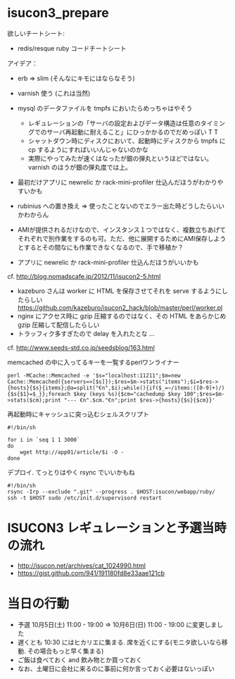 isucon3_prepare
===============

欲しいチートシート:

- redis/resque ruby コードチートシート

アイデア：

- erb => slim (そんなにキモにはならなそう)
- varnish 使う (これは当然)
- mysql のデータファイルを tmpfs においたらめっちゃはやそう

    - レギュレーションの「サーバの設定およびデータ構造は任意のタイミングでのサーバ再起動に耐えること」にひっかかるのでだめっぽい T T
    - シャットダウン時にディスクにおいて、起動時にディスクから tmpfs に cp するようにすればいいんじゃないのかな
    - 実際にやってみたが速くはなったが銀の弾丸というほどではない。varnish のほうが銀の弾丸度では上。

- 最初だけアプリに newrelic か rack-mini-profiler 仕込んだほうがわかりやすいかも
- rubinius への置き換え => 使ったことないのでエラー出た時どうしたらいいかわからん
- AMIが提供されるだけなので、インスタンス１つではなく、複数立ちあげてそれぞれで別作業をするのも可。ただ、他に展開するためにAMI保存しようとするとその間なにも作業できなくなるので、手で移植か？
- アプリに newrelic か rack-mini-profiler 仕込んだほうがいいかも

cf. http://blog.nomadscafe.jp/2012/11/isucon2-5.html

- kazeburo さんは worker に HTML を保存させてそれを serve するようにしたらしい https://github.com/kazeburo/isucon2_hack/blob/master/perl/worker.pl
- nginx にアクセス時に gzip 圧縮するのではなく、その HTML をあらかじめ gzip 圧縮して配信したらしい 
- トラッフィク多すぎたので delay を入れたとな ...

cf. http://www.seeds-std.co.jp/seedsblog/163.html

memcached の中に入ってるキーを一覧するperlワンライナー

```
perl -MCache::Memcached -e '$s="localhost:11211";$m=new Cache::Memcached({servers=>[$s]});$res=$m->stats("items");$i=$res->{hosts}{$s}{items};@a=split("€n",$i);while(){if($_=~/items:([0-9]+)/){$s{$1}=$_}};foreach $key (keys %s){$cm="cachedump $key 100";$res=$m->stats($cm);print "--- €n".$cm."€n";print $res->{hosts}{$s}{$cm}}'
```

再起動時にキャッシュに突っ込むシェルスクリプト

```
#!/bin/sh

for i in `seq 1 1 3000`
do
    wget http://app01/article/$i -O -
done
```

デプロイ. てっとりはやく rsync でいいかもね

```
#!/bin/sh
rsync -Irp --exclude ".git" --progress . $HOST:isucon/webapp/ruby/
ssh -t $HOST sudo /etc/init.d/supervisord restart
```

# ISUCON3 レギュレーションと予選当時の流れ

- http://isucon.net/archives/cat_1024990.html
- https://gist.github.com/941/191180fd8e33aae121cb

# 当日の行動

- 予選 10月5日(土) 11:00 - 19:00 => 10月6日(日) 11:00 - 19:00 に変更しました
- 遅くとも 10:30 にはヒカリエに集まる. 席を近くにする(モニタ欲しいなら移動. その場合もっと早く集まる)
- ご飯は食べておく and 飲み物とか買っておく
- なお、土曜日に会社に来るのに事前に何か言っておく必要はないっぽい

